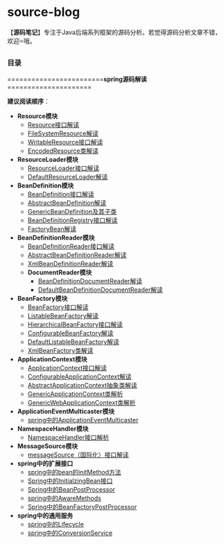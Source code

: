 # source-blog

【**源码笔记**】专注于Java后端系列框架的源码分析。若觉得源码分析文章不错，欢迎⭐哦。

### 目录

========================**spring源码解读**=====================

**建议阅读顺序**：

- **Resource模块**
  - [Resource接口解读](https://github.com/WenyaoL/source-blog/blob/main/Spring/Resource/Resource接口解读.md)
  - [FileSystemResource解读](https://github.com/WenyaoL/source-blog/blob/main/Spring/Resource/FileSystemResource类解读.md)
  - [WritableResource接口解读](https://github.com/WenyaoL/source-blog/blob/main/Spring/Resource/WritableResource接口解读.md)
  - [EncodedResource类解读](https://github.com/WenyaoL/source-blog/blob/main/Spring/Resource/EncodedResource类解读.md)
- **ResourceLoader模块**
  - [ResourceLoader接口解读](https://github.com/WenyaoL/source-blog/blob/main/Spring/ResourceLoader/ResourceLoader接口解读.md)
  - [DefaultResourceLoader解读](https://github.com/WenyaoL/source-blog/blob/main/Spring/ResourceLoader/DefaultResourceLoader解读.md)
- **BeanDefinition模块**
  - [BeanDefinition接口解读](https://github.com/WenyaoL/source-blog/blob/main/Spring/BeanDefinition/BeanDefinition.md)
  - [AbstractBeanDefinition解读](https://github.com/WenyaoL/source-blog/blob/main/Spring/BeanDefinition/AbstractBeanDefinition解读.md)
  - [GenericBeanDefinition及其子类](https://github.com/WenyaoL/source-blog/blob/main/Spring/BeanDefinition/GenericBeanDefinition及其子类.md)
  - [BeanDefinitionRegistry接口解读](https://github.com/WenyaoL/source-blog/blob/main/Spring/BeanDefinition/BeanDefinitionRegistry接口解读.md)
  - [FactoryBean解读](https://github.com/WenyaoL/source-blog/blob/main/Spring/BeanDefinition/FactoryBean解读.md)
- **BeanDefinitionReader模块**
  - [BeanDefinitionReader接口解读](https://github.com/WenyaoL/source-blog/blob/main/Spring/BeanDefinitionReader/BeanDefinitionReader接口解读.md)
  - [AbstractBeanDefinitionReader解读](https://github.com/WenyaoL/source-blog/blob/main/Spring/BeanDefinitionReader/AbstractBeanDefinitionReader解读.md)
  - [XmlBeanDefinitionReader解读](https://github.com/WenyaoL/source-blog/blob/main/Spring/BeanDefinitionReader/XmlBeanDefinitionReader解读.md)
  - **DocumentReader模块**
    - [BeanDefinitionDocumentReader解读](https://github.com/WenyaoL/source-blog/blob/main/Spring/BeanDefinitionReader/DocumentReader/BeanDefinitionDocumentReader.md)
    - [DefaultBeanDefinitionDocumentReader解读](https://github.com/WenyaoL/source-blog/blob/main/Spring/BeanDefinitionReader/DocumentReader/DefaultBeanDefinitionDocumentReader解读.md)
- **BeanFactory模块**
  - [BeanFactory接口解读](https://github.com/WenyaoL/source-blog/blob/main/Spring/BeanFactory/BeanFactory接口解读.md)
  - [ListableBeanFactory解读](https://github.com/WenyaoL/source-blog/blob/main/Spring/BeanFactory/ListableBeanFactory解读.md)
  - [HierarchicalBeanFactory接口解读](https://github.com/WenyaoL/source-blog/blob/main/Spring/BeanFactory/HierarchicalBeanFactory接口解读.md)
  - [ConfigurableBeanFactory解读](https://github.com/WenyaoL/source-blog/blob/main/Spring/BeanFactory/ConfigurableBeanFactory解读.md)
  - [DefaultListableBeanFactory解读](https://github.com/WenyaoL/source-blog/blob/main/Spring/BeanFactory/DefaultListableBeanFactory%20%E8%A7%A3%E8%AF%BB.md)
  - [XmlBeanFactory类解读](https://github.com/WenyaoL/source-blog/blob/main/Spring/BeanFactory/XmlBeanFactory类解读.md)
- **ApplicationContext模块**
  - [ApplicationContext接口解读](https://github.com/WenyaoL/source-blog/blob/main/Spring/ApplicationContext/ApplicationContext接口解读.md)
  - [ConfigurableApplicationContext解读](https://github.com/WenyaoL/source-blog/blob/main/Spring/ApplicationContext/ConfigurableApplicationContext解读.md)
  - [AbstractApplicationContext抽象类解读](https://github.com/WenyaoL/source-blog/blob/main/Spring/ApplicationContext/AbstractApplicationContext抽象类解读.md)
  - [GenericApplicationContext类解析](https://github.com/WenyaoL/source-blog/blob/main/Spring/ApplicationContext/GenericApplicationContext类解析.md)
  - [GenericWebApplicationContext类解析](https://github.com/WenyaoL/source-blog/blob/main/Spring/ApplicationContext/GenericWebApplicationContext类解析.md)
- **ApplicationEventMulticaster模块**
  - [spring中的ApplicationEventMulticaster](https://github.com/WenyaoL/source-blog/blob/main/Spring/ApplicationEventMulticaster/spring中的ApplicationEventMulticaster.md)
- **NamespaceHandler模块**
  - [NamespaceHandler接口解析](https://github.com/WenyaoL/source-blog/blob/main/Spring/NamespaceHandler/NamespaceHandler接口解析.md)
- **MessageSource模块**
  - [messageSource（国际化）接口解读](https://github.com/WenyaoL/source-blog/tree/main/Spring/MessageSource)
- **spring中的扩展接口**
  - [spring中的bean的initMethod方法](https://github.com/WenyaoL/source-blog/blob/main/Spring/spring中的扩展接口/spring中的bean的initMethod方法.md)
  - [Spring中的InitialzingBean接口](https://github.com/WenyaoL/source-blog/blob/main/Spring/spring中的扩展接口/Spring中的InitialzingBean接口.md)
  - [Spring中的BeanPostProcessor](https://github.com/WenyaoL/source-blog/blob/main/Spring/spring中的扩展接口/Spring中的BeanPostProcessor.md)
  - [spring中的AwareMethods](https://github.com/WenyaoL/source-blog/blob/main/Spring/spring中的扩展接口/spring中的AwareMethods.md)
  - [Spring中的BeanFactoryPostProcessor](https://github.com/WenyaoL/source-blog/blob/main/Spring/spring中的扩展接口/Spring中的BeanFactoryPostProcessor.md)
- **spring中的通用服务**
  - [spring中的Lifecycle](https://github.com/WenyaoL/source-blog/blob/main/Spring/spring中的通用服务/spring中的Lifecycle.md)
  - [spring中的ConversionService](https://github.com/WenyaoL/source-blog/blob/main/Spring/spring中的通用服务/spring中的ConversionService.md)



